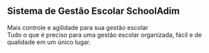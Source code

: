 ## Sistema de Gestão Escolar <strong>SchoolAdim</strong> 

Mais controle e agilidade para sua gestão escolar
<br>Tudo o que é preciso para uma gestão escolar organizada, fácil e de qualidade em um único lugar.

